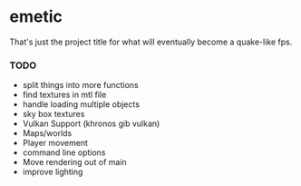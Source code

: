 # emetic
That's just the project title for what will eventually become a quake-like fps.

### TODO
* split things into more functions
* find textures in mtl file
* handle loading multiple objects
* sky box textures
* Vulkan Support (khronos gib vulkan)
* Maps/worlds
* Player movement
* command line options
* Move rendering out of main
* improve lighting
